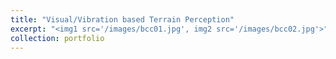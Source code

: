 ```yaml
---
title: "Visual/Vibration based Terrain Perception"
excerpt: "<img1 src='/images/bcc01.jpg', img2 src='/images/bcc02.jpg'>"
collection: portfolio
---
```

